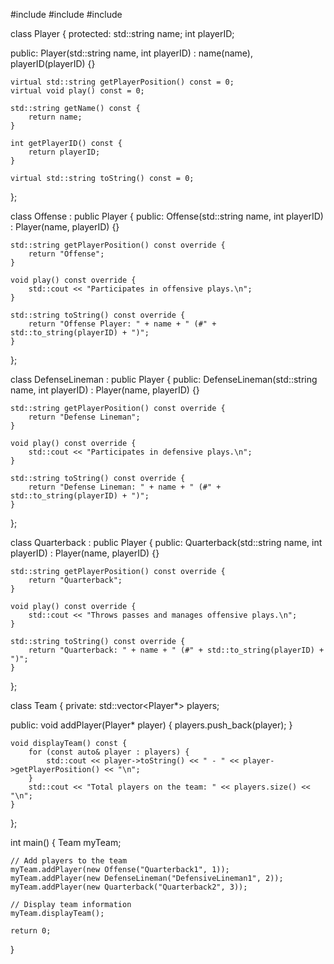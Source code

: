 #include <iostream>
#include <vector>
#include <string>

class Player {
protected:
    std::string name;
    int playerID;

public:
    Player(std::string name, int playerID) : name(name), playerID(playerID) {}

    virtual std::string getPlayerPosition() const = 0;
    virtual void play() const = 0;

    std::string getName() const {
        return name;
    }

    int getPlayerID() const {
        return playerID;
    }

    virtual std::string toString() const = 0;
};

class Offense : public Player {
public:
    Offense(std::string name, int playerID) : Player(name, playerID) {}

    std::string getPlayerPosition() const override {
        return "Offense";
    }

    void play() const override {
        std::cout << "Participates in offensive plays.\n";
    }

    std::string toString() const override {
        return "Offense Player: " + name + " (#" + std::to_string(playerID) + ")";
    }
};

class DefenseLineman : public Player {
public:
    DefenseLineman(std::string name, int playerID) : Player(name, playerID) {}

    std::string getPlayerPosition() const override {
        return "Defense Lineman";
    }

    void play() const override {
        std::cout << "Participates in defensive plays.\n";
    }

    std::string toString() const override {
        return "Defense Lineman: " + name + " (#" + std::to_string(playerID) + ")";
    }
};

class Quarterback : public Player {
public:
    Quarterback(std::string name, int playerID) : Player(name, playerID) {}

    std::string getPlayerPosition() const override {
        return "Quarterback";
    }

    void play() const override {
        std::cout << "Throws passes and manages offensive plays.\n";
    }

    std::string toString() const override {
        return "Quarterback: " + name + " (#" + std::to_string(playerID) + ")";
    }
};

class Team {
private:
    std::vector<Player*> players;

public:
    void addPlayer(Player* player) {
        players.push_back(player);
    }

    void displayTeam() const {
        for (const auto& player : players) {
            std::cout << player->toString() << " - " << player->getPlayerPosition() << "\n";
        }
        std::cout << "Total players on the team: " << players.size() << "\n";
    }
};

int main() {
    Team myTeam;

    // Add players to the team
    myTeam.addPlayer(new Offense("Quarterback1", 1));
    myTeam.addPlayer(new DefenseLineman("DefensiveLineman1", 2));
    myTeam.addPlayer(new Quarterback("Quarterback2", 3));

    // Display team information
    myTeam.displayTeam();

    return 0;
}
